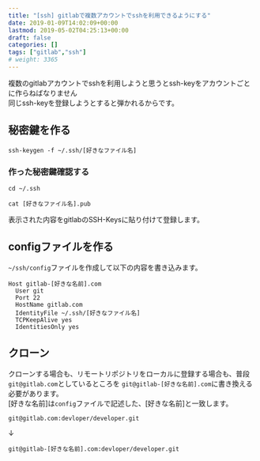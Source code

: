 ```yaml
---
title: "[ssh] gitlabで複数アカウントでsshを利用できるようにする"
date: 2019-01-09T14:02:09+00:00
lastmod: 2019-05-02T04:25:13+00:00
draft: false
categories: []
tags: ["gitlab","ssh"]
# weight: 3365
---
```

複数のgitlabアカウントでsshを利用しようと思うとssh-keyをアカウントごとに作らねばなりません  
同じssh-keyを登録しようとすると弾かれるからです。  

## 秘密鍵を作る  
```
ssh-keygen -f ~/.ssh/[好きなファイル名]
```

### 作った秘密鍵確認する  
```
cd ~/.ssh

cat [好きなファイル名].pub
```
表示された内容をgitlabのSSH-Keysに貼り付けて登録します。  

## configファイルを作る  
`~/ssh/config`ファイルを作成して以下の内容を書き込みます。  
```
Host gitlab-[好きな名前].com
  User git
  Port 22
  HostName gitlab.com
  IdentityFile ~/.ssh/[好きなファイル名]
  TCPKeepAlive yes
  IdentitiesOnly yes
```

## クローン  
クローンする場合も、リモートリポジトリをローカルに登録する場合も、普段`git@gitlab.com`としているところを `git@gitlab-[好きな名前].com`に書き換える必要があります。  
[好きな名前]は`config`ファイルで記述した、[好きな名前]と一致します。  

```
git@gitlab.com:devloper/developer.git
```
↓  
```
git@gitlab-[好きな名前].com:devloper/developer.git
```
